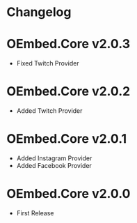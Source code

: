 Changelog
====================

# OEmbed.Core v2.0.3
* Fixed Twitch Provider

# OEmbed.Core v2.0.2
* Added Twitch Provider

# OEmbed.Core v2.0.1
* Added Instagram Provider
* Added Facebook Provider

# OEmbed.Core v2.0.0
* First Release